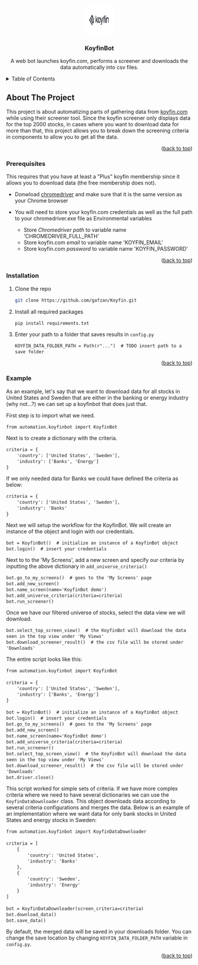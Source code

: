 <a name="readme-top"></a>

<!-- PROJECT LOGO -->
<br />
<div align="center">
  <a href="https://github.com/gafzan/Koyfin">
    <img src="images/logo_share_fb.png" alt="Logo" width="80" height="80">
  </a>

<h3 align="center">KoyfinBot</h3>
  <p align="center">
    A web bot launches koyfin.com, performs a screener and downloads the data automatically into csv files.
  </p>
</div>


<!-- TABLE OF CONTENTS -->
<details>
  <summary>Table of Contents</summary>
  <ol>
    <li><a href="#about-the-project">About The Project</a></li>
    <li><a href="#prerequisites">Prerequisites</a></li>
    <li><a href="#installation">Installation</a></li>
    <li><a href="#example">Example</a></li>      
  </ol>
</details>


<!-- ABOUT THE PROJECT -->
## About The Project
This project is about automatizing parts of gathering data from [koyfin.com](https://app.koyfin.com/) while using their 
screener tool. Since the koyfin screener only displays data for the top 2000 stocks, in cases where you want to download 
data for more than that, this project allows you to break down the screening criteria in components to allow you to get 
all the data.

<p align="right">(<a href="#readme-top">back to top</a>)</p>


<!-- GETTING STARTED -->
### Prerequisites

This requires that you have at least a "Plus" koyfin membership since it allows you to download data (the free membership does not).

* Donwload [chromedriver](https://chromedriver.chromium.org/) and make sure that it is the same version as your Chrome browser

* You will need to store your koyfin.com credentials as well as the full path to your chromedriver.exe file as Environmental variables
  * Store *Chromedriver path* to variable name 'CHROMEDRIVER_FULL_PATH'
  * Store koyfin.com *email* to variable name 'KOYFIN_EMAIL'
  * Store koyfin.com *password* to variable name 'KOYFIN_PASSWORD'
 
 <p align="right">(<a href="#readme-top">back to top</a>)</p>
 
### Installation


1. Clone the repo
   ```sh
   git clone https://github.com/gafzan/Koyfin.git
   ```
2.  Install all required packages
      ```sh
      pip install requirements.txt
      ```
3. Enter your path to a folder that saves results in `config.py`
   ```
   KOYFIN_DATA_FOLDER_PATH = Path(r"...")  # TODO insert path to a save folder
   ```

<p align="right">(<a href="#readme-top">back to top</a>)</p>



<!-- USAGE EXAMPLES -->
### Example

As an example, let's say that we want to download data for all stocks in United States and Sweden that are either in the 
banking or energy industry (why not...?) we can set up a koyfinbot that does just that.

First step is to import what we need.
```
from automation.koyfinbot import KoyfinBot
```
Next is to create a dictionary with the criteria.
```
criteria = {
    'country': ['United States', 'Sweden'],
    'industry': ['Banks', 'Energy']
}
```
If we only needed data for Banks we could have defined the criteria as below:
```
criteria = {
    'country': ['United States', 'Sweden'],
    'industry': 'Banks'
}
```

Next we will setup the workflow for the KoyfinBot. We will create an instance of the object and login with our credentials.

```
bot = KoyfinBot()  # initialize an instance of a KoyfinBot object
bot.login()  # insert your credentials
```

Next to to the 'My Screens', add a new screen and specify our criteria by inputting the above dictionary in 
`add_universe_criteria()`
```
bot.go_to_my_screens()  # goes to the 'My Screens' page
bot.add_new_screen()
bot.name_screen(name='KoyfinBot demo')
bot.add_universe_criteria(criteria=criteria)
bot.run_screener()
```
Once we have our filtered universe of stocks, select the data view we will download.
```
bot.select_top_screen_view()  # the KoyfinBot will download the data seen in the top view under 'My Views'
bot.download_screener_result()  # the csv file will be stored under 'Downloads'
```

The entire script looks like this:
```
from automation.koyfinbot import KoyfinBot

criteria = {
    'country': ['United States', 'Sweden'],
    'industry': ['Banks', 'Energy']
}

bot = KoyfinBot()  # initialize an instance of a KoyfinBot object
bot.login()  # insert your credentials
bot.go_to_my_screens()  # goes to the 'My Screens' page
bot.add_new_screen()
bot.name_screen(name='KoyfinBot demo')
bot.add_universe_criteria(criteria=criteria)
bot.run_screener()
bot.select_top_screen_view()  # the KoyfinBot will download the data seen in the top view under 'My Views'
bot.download_screener_result()  # the csv file will be stored under 'Downloads'
bot.driver.close()
```

This script worked for simple sets of criteria. If we have more complex criteria where we need to have several 
dictionaries we can use the ``KoyfinDataDownloader`` class. This object downloads data according to several criteria configurations and
merges the data. Below is an example of an implementation where we want data for only bank stocks in United States and energy stocks in Sweden:

```
from automation.koyfinbot import KoyfinDataDownloader

criteria = [
    {
        'country': 'United States',
        'industry': 'Banks'
    },
    {
        'country': 'Sweden',
        'industry': 'Energy'
    }
]

bot = KoyfinDataDownloader(screen_criteria=criteria)
bot.download_data()
bot.save_data()
```
By default, the merged data will be saved in your downloads folder. You can change the save location 
by changing `KOYFIN_DATA_FOLDER_PATH` variable in `config.py`.
<p align="right">(<a href="#readme-top">back to top</a>)</p>
